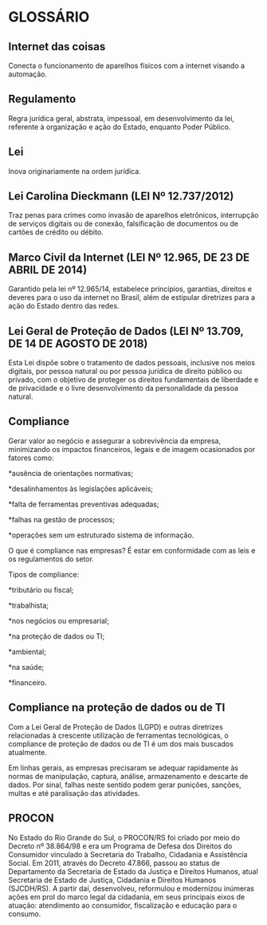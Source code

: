 # GLOSSÁRIO
## Internet das coisas  
Conecta o funcionamento de aparelhos físicos com a internet visando a automação.

## Regulamento  
Regra jurídica geral, abstrata, impessoal, em desenvolvimento da lei, referente à organização e ação do Estado, enquanto Poder Público.

## Lei 
Inova originariamente na ordem jurídica.

## Lei Carolina Dieckmann (LEI Nº 12.737/2012)
Traz penas para crimes como invasão de aparelhos eletrônicos, interrupção de serviços digitais ou de conexão, falsificação de documentos ou de cartões de crédito ou débito.

## Marco Civil da Internet (LEI Nº 12.965, DE 23 DE ABRIL DE 2014)
Garantido pela lei nº 12.965/14, estabelece princípios, garantias, direitos e deveres para o uso da internet no Brasil, além de estipular diretrizes para a ação do Estado dentro das redes.

## Lei Geral de Proteção de Dados (LEI Nº 13.709, DE 14 DE AGOSTO DE 2018)
Esta Lei dispõe sobre o tratamento de dados pessoais, inclusive nos meios digitais, por pessoa natural ou por pessoa jurídica de direito público ou privado, com o objetivo de proteger os direitos fundamentais de liberdade e de privacidade e o livre desenvolvimento da personalidade da pessoa natural.

## Compliance
Gerar valor ao negócio e assegurar a sobrevivência da empresa, minimizando os impactos financeiros, legais e de imagem ocasionados por fatores como:

*ausência de orientações normativas;

*desalinhamentos às legislações aplicáveis;

*falta de ferramentas preventivas adequadas;

*falhas na gestão de processos;

*operações sem um estruturado sistema de informação.

O que é compliance nas empresas?
É estar em conformidade com as leis e os regulamentos do setor.

Tipos de compliance:

*tributário ou fiscal;

*trabalhista;

*nos negócios ou empresarial;

*na proteção de dados ou TI;

*ambiental;

*na saúde; 

*financeiro.

## Compliance na proteção de dados ou de TI

Com a Lei Geral de Proteção de Dados (LGPD) e outras diretrizes relacionadas à crescente utilização de ferramentas tecnológicas, o compliance de proteção de dados ou de TI é um dos mais buscados atualmente.

Em linhas gerais, as empresas precisaram se adequar rapidamente às normas de manipulação, captura, análise, armazenamento e descarte de dados. Por sinal, falhas neste sentido podem gerar punições, sanções, multas e até paralisação das atividades.

## PROCON

No Estado do Rio Grande do Sul, o PROCON/RS foi criado por meio do Decreto nº 38.864/98 e era um Programa de Defesa dos Direitos do Consumidor vinculado à Secretaria do Trabalho, Cidadania e Assistência Social. Em 2011, através do Decreto 47.866, passou ao status de Departamento da Secretaria de Estado da Justiça e Direitos Humanos, atual Secretaria de Estado de Justiça, Cidadania e Direitos Humanos (SJCDH/RS). A partir daí, desenvolveu, reformulou e modernizou inúmeras ações em prol do marco legal da cidadania, em seus principais eixos de atuação: atendimento ao consumidor, fiscalização e educação para o consumo.
